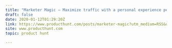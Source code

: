 ```yaml
---
title: "Marketer Magic — Maximize traffic with a personal experience per visitor"
draft: false
date: 2020-01-12T01:29:20Z
link: https://www.producthunt.com/posts/marketer-magic?utm_medium=RSS&utm_source=hune
site: www.producthunt.com
topic: product hunt  

---
```

